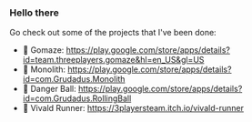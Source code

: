### Hello there

Go check out some of the projects that I've been done:

- 🔭 Gomaze: https://play.google.com/store/apps/details?id=team.threeplayers.gomaze&hl=en_US&gl=US
- 🔭 Monolith: https://play.google.com/store/apps/details?id=com.Grudadus.Monolith
- 🔭 Danger Ball: https://play.google.com/store/apps/details?id=com.Grudadus.RollingBall
- 🔭 Vivald Runner: https://3playersteam.itch.io/vivald-runner

